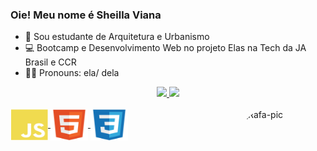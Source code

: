 ### Oie! Meu nome é Sheilla Viana


- 📐 Sou estudante de Arquitetura e Urbanismo
- 💻 Bootcamp e Desenvolvimento Web no projeto Elas na Tech da JA Brasil e CCR
- 👩🏾 Pronouns: ela/ dela

<div align="center">
  <a href="https://github.com/sheillaviana">
  <img height="180em" src="https://github-readme-stats.vercel.app/api?username=sheillaviana&show_icons=true&theme=algolia&include_all_commits=true&count_private=true"/>
  <img height="180em" src="https://github-readme-stats.vercel.app/api/top-langs/?username=sheillaviana&layout=compact&langs_count=7&theme=algolia"/>
</div>
<div style="display: inline_block"><br>
  <img align="center" alt="Rafa-Js" height="50" width="60" src="https://raw.githubusercontent.com/devicons/devicon/master/icons/javascript/javascript-plain.svg">
  <img align="center" alt="Rafa-HTML" height="50" width="60" src="https://raw.githubusercontent.com/devicons/devicon/master/icons/html5/html5-original.svg">
  <img align="center" alt="Rafa-CSS" height="50" width="60" src="https://raw.githubusercontent.com/devicons/devicon/master/icons/css3/css3-original.svg">
  <img align="right" alt="Rafa-pic" height="160" width="140" style="border-radius:50px;" src="https://github.com/SheillaViana/avatar/blob/main/meu%20avatar.png">
</div>
